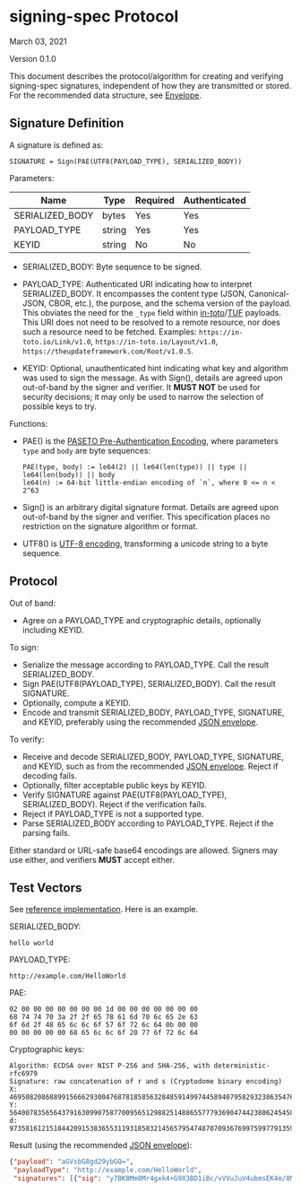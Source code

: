 # signing-spec Protocol

March 03, 2021

Version 0.1.0

This document describes the protocol/algorithm for creating and verifying
signing-spec signatures, independent of how they are transmitted or stored. For
the recommended data structure, see [Envelope](envelope.md).

## Signature Definition

A signature is defined as:

```none
SIGNATURE = Sign(PAE(UTF8(PAYLOAD_TYPE), SERIALIZED_BODY))
```

Parameters:

Name            | Type   | Required | Authenticated
--------------- | ------ | -------- | -------------
SERIALIZED_BODY | bytes  | Yes      | Yes
PAYLOAD_TYPE    | string | Yes      | Yes
KEYID           | string | No       | No

*   SERIALIZED_BODY: Byte sequence to be signed.

*   PAYLOAD_TYPE: Authenticated URI indicating how to interpret SERIALIZED_BODY.
    It encompasses the content type (JSON, Canonical-JSON, CBOR, etc.), the
    purpose, and the schema version of the payload. This obviates the need for
    the `_type` field within [in-toto]/[TUF] payloads. This URI does not need to
    be resolved to a remote resource, nor does such a resource need to be
    fetched. Examples: `https://in-toto.io/Link/v1.0`,
    `https://in-toto.io/Layout/v1.0`,
    `https://theupdateframework.com/Root/v1.0.5`.

*   KEYID: Optional, unauthenticated hint indicating what key and algorithm was
    used to sign the message. As with Sign(), details are agreed upon
    out-of-band by the signer and verifier. It **MUST NOT** be used for security
    decisions; it may only be used to narrow the selection of possible keys to
    try.

Functions:

*   PAE() is the
    [PASETO Pre-Authentication Encoding](https://github.com/paragonie/paseto/blob/master/docs/01-Protocol-Versions/Common.md#authentication-padding),
    where parameters `type` and `body` are byte sequences:

    ```none
    PAE(type, body) := le64(2) || le64(len(type)) || type || le64(len(body)) || body
    le64(n) := 64-bit little-endian encoding of `n`, where 0 <= n < 2^63
    ```

*   Sign() is an arbitrary digital signature format. Details are agreed upon
    out-of-band by the signer and verifier. This specification places no
    restriction on the signature algorithm or format.

*   UTF8() is [UTF-8 encoding](https://tools.ietf.org/html/rfc3629),
    transforming a unicode string to a byte sequence.

## Protocol

Out of band:

-   Agree on a PAYLOAD_TYPE and cryptographic details, optionally including
    KEYID.

To sign:

-   Serialize the message according to PAYLOAD_TYPE. Call the result
    SERIALIZED_BODY.
-   Sign PAE(UTF8(PAYLOAD_TYPE), SERIALIZED_BODY). Call the result SIGNATURE.
-   Optionally, compute a KEYID.
-   Encode and transmit SERIALIZED_BODY, PAYLOAD_TYPE, SIGNATURE, and KEYID,
    preferably using the recommended [JSON envelope](envelope.md).

To verify:

-   Receive and decode SERIALIZED_BODY, PAYLOAD_TYPE, SIGNATURE, and KEYID, such
    as from the recommended [JSON envelope](envelope.md). Reject if decoding
    fails.
-   Optionally, filter acceptable public keys by KEYID.
-   Verify SIGNATURE against PAE(UTF8(PAYLOAD_TYPE), SERIALIZED_BODY). Reject if
    the verification fails.
-   Reject if PAYLOAD_TYPE is not a supported type.
-   Parse SERIALIZED_BODY according to PAYLOAD_TYPE. Reject if the parsing
    fails.

Either standard or URL-safe base64 encodings are allowed. Signers may use
either, and verifiers **MUST** accept either.

## Test Vectors

See [reference implementation](reference_implementation.ipynb). Here is an
example.

SERIALIZED_BODY:

```none
hello world
```

PAYLOAD_TYPE:

```none
http://example.com/HelloWorld
```

PAE:

```none
02 00 00 00 00 00 00 00 1d 00 00 00 00 00 00 00
68 74 74 70 3a 2f 2f 65 78 61 6d 70 6c 65 2e 63
6f 6d 2f 48 65 6c 6c 6f 57 6f 72 6c 64 0b 00 00
00 00 00 00 00 68 65 6c 6c 6f 20 77 6f 72 6c 64
```

Cryptographic keys:

```none
Algorithm: ECDSA over NIST P-256 and SHA-256, with deterministic-rfc6979
Signature: raw concatenation of r and s (Cryptodome binary encoding)
X: 46950820868899156662930047687818585632848591499744589407958293238635476079160
Y: 5640078356564379163099075877009565129882514886557779369047442380624545832820
d: 97358161215184420915383655311931858321456579547487070936769975997791359926199
```

Result (using the recommended [JSON envelope](envelope.md)):

```json
{"payload": "aGVsbG8gd29ybGQ=",
 "payloadType": "http://example.com/HelloWorld",
 "signatures": [{"sig": "y7BK8Mm8Mr4gxk4+G9X3BD1iBc/vVVuJuV4ubmsEK4m/8MhQOOS26ejx+weIjyAx8VjYoZRPpoXSNjHEzdE7nQ=="}]}
```

[Canonical JSON]: http://wiki.laptop.org/go/Canonical_JSON
[in-toto]: https://in-toto.io
[JWS]: https://tools.ietf.org/html/rfc7515
[PASETO]: https://github.com/paragonie/paseto/blob/master/docs/01-Protocol-Versions/Version2.md#sig
[TUF]: https://theupdateframework.io
